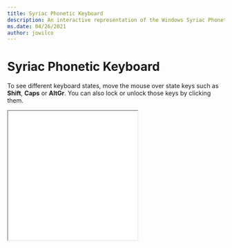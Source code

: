 ```yaml
---
title: Syriac Phonetic Keyboard
description: An interactive representation of the Windows Syriac PhoneticKeyboard. To see different keyboard states, click or move the mouse over the state keys.
ms.date: 04/26/2021
author: jowilco
---
```


# Syriac Phonetic Keyboard

To see different keyboard states, move the mouse over state keys such as **Shift**, **Caps** or **AltGr**. You can also lock or unlock those keys by clicking them.

<iframe src="kbdsyr2.html" height="300"></iframe>

